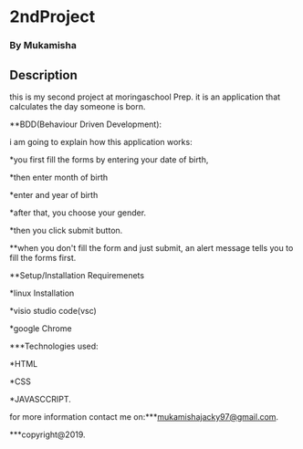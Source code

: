# 2ndProject
### By Mukamisha
## Description
this is my second project at moringaschool Prep. it is an application that calculates the day someone is born.

**BDD(Behaviour Driven Development):

i am going to explain how this application works:

*you first fill the forms by entering your date of birth,

*then enter month of birth 

*enter and year of birth

*after that, you choose your gender.

*then you click submit button.

**when you don't fill the form and just submit, an alert message tells you to fill the forms first.

**Setup/Installation Requiremenets

*linux Installation

*visio studio code(vsc)

*google Chrome

***Technologies used:

*HTML

*CSS

*JAVASCCRIPT.

for more information contact me on:***mukamishajacky97@gmail.com.

***copyright@2019.


